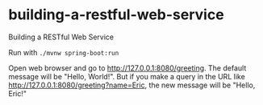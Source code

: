 # building-a-restful-web-service
Building a RESTful Web Service

Run with `./mvnw spring-boot:run`

Open web browser and go to http://127.0.0.1:8080/greeting. The default message will be "Hello, World!". But if you make a query in the URL like http://127.0.0.1:8080/greeting?name=Eric, the new message will be "Hello, Eric!"